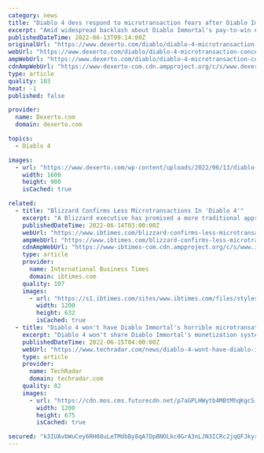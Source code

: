 ```yaml
---
category: news
title: "Diablo 4 devs respond to microtransaction fears after Diablo Immortal backlash"
excerpt: "Amid widespread backlash about Diablo Immortal's pay-to-win elements, Diablo 4 devs have addressed concerns regarding microtransactions."
publishedDateTime: 2022-06-13T09:14:00Z
originalUrl: "https://www.dexerto.com/diablo/diablo-4-microtransaction-concerns-blizzard-immortal-backlash-1846685/"
webUrl: "https://www.dexerto.com/diablo/diablo-4-microtransaction-concerns-blizzard-immortal-backlash-1846685/"
ampWebUrl: "https://www.dexerto.com/diablo/diablo-4-microtransaction-concerns-blizzard-immortal-backlash-1846685/?amp"
cdnAmpWebUrl: "https://www-dexerto-com.cdn.ampproject.org/c/s/www.dexerto.com/diablo/diablo-4-microtransaction-concerns-blizzard-immortal-backlash-1846685/?amp"
type: article
quality: 103
heat: -1
published: false

provider:
  name: Dexerto.com
  domain: dexerto.com

topics:
  - Diablo 4

images:
  - url: "https://www.dexerto.com/wp-content/uploads/2022/06/13/diablo-4-devs-talk-mtx-concerns.jpeg"
    width: 1600
    height: 900
    isCached: true

related:
  - title: "Blizzard Confirms Less Microtransactions In 'Diablo 4'"
    excerpt: "A Blizzard executive has promised a more traditional approach to post-launch monetization for \"Diablo 4\" following the community's overwhelmingly negative reaction to \"Diablo Immortal's\" ..."
    publishedDateTime: 2022-06-14T03:00:00Z
    webUrl: "https://www.ibtimes.com/blizzard-confirms-less-microtransactions-diablo-4-3538214"
    ampWebUrl: "https://www.ibtimes.com/blizzard-confirms-less-microtransactions-diablo-4-3538214?amp=1"
    cdnAmpWebUrl: "https://www-ibtimes-com.cdn.ampproject.org/c/s/www.ibtimes.com/blizzard-confirms-less-microtransactions-diablo-4-3538214?amp=1"
    type: article
    provider:
      name: International Business Times
      domain: ibtimes.com
    quality: 107
    images:
      - url: "https://s1.ibtimes.com/sites/www.ibtimes.com/files/styles/full/public/2021/07/01/diablo-4s-rogue-class-uses-ranged-bow-shots-lightning-fast-dagger-attacks-eviscerate.jpg"
        width: 1200
        height: 632
        isCached: true
  - title: "Diablo 4 won't have Diablo Immortal's horrible microtransations, Blizzard insists"
    excerpt: "Diablo 4 won't share Diablo Immortal's monetization systems, Blizzard has confirmed. Some have criticized the game's content for just not being all that fun or engaging. Others have become bitter ..."
    publishedDateTime: 2022-06-15T04:00:00Z
    webUrl: "https://www.techradar.com/news/diablo-4-wont-have-diablo-immortals-horrible-microtransations-blizzard-insists"
    type: article
    provider:
      name: TechRadar
      domain: techradar.com
    quality: 82
    images:
      - url: "https://cdn.mos.cms.futurecdn.net/p7aGPLHWytb4MBtMhqKgcS-1200-80.png"
        width: 1200
        height: 675
        isCached: true

secured: "k3IUAvbWuCey6RH08uLeTMdbBy8qA7DpBNOLkc0GrA3nLJN3ICRc2jqQFJkyrU24GHBWgn6DgJeRkJnUwNRoxykvaCbYrBTKS/iapH+ZF1th+ziL/wCeo323hNBqSTAWHZCk/tCv7Hhwggf3tQRib0pvORaGdVtAHGLXxh2iJT+nTo2uPyKeBr6mK/khxNFaRSLOcY/+nj2peC/JnnKPy7MxYLfmhpdF6Qt7vhJoQioFr1AjFBFhVlwPgI4FFwv+5vor5J0ZgoNWJFs5UPGBP//UYOkcr2dXXlGZureQSocAecVsLrPx9qgzRV9mRbn4aayupZ3MlF5hbqIIY8yXb3gLiBhW/Y4ax0GcOl0CR7s=;GQDuOwKtSDRJLNKUGAQJYw=="
---
```


